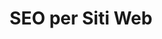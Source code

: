 ---
title: SEO per Siti Web
icon: <svg xmlns="http://www.w3.org/2000/svg" fill="none" viewBox="0 0 24 24" stroke-width="1.5" stroke="currentColor" className="w-6 h-6"><path strokeLinecap="round" strokeLinejoin="round" d="M6.75 7.5l3 2.25-3 2.25m4.5 0h3m-9 8.25h13.5A2.25 2.25 0 0021 18V6a2.25 2.25 0 00-2.25-2.25H5.25A2.25 2.25 0 003 6v12a2.25 2.25 0 002.25 2.25z" /></svg>
excerpt: Avere un bel sito web senza visitatori è come possedere una bella macchina ma non utilizzarla. Il sito è fatto per comunicare e per farlo dovete essere ben posizionati sui motori di ricerca
---